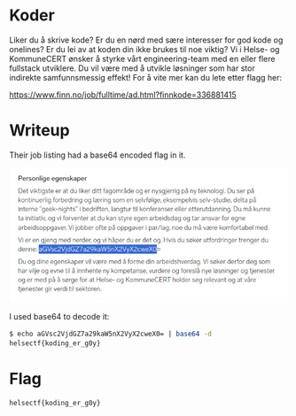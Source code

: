 # Koder

Liker du å skrive kode? Er du en nørd med sære interesser for god kode og onelines? Er du lei av at koden din ikke brukes til noe viktig? Vi i Helse- og KommuneCERT ønsker å styrke vårt engineering-team med en eller flere fullstack utviklere. Du vil være med å utvikle løsninger som har stor indirekte samfunnsmessig effekt! For å vite mer kan du lete etter flagg her:

https://www.finn.no/job/fulltime/ad.html?finnkode=336881415

# Writeup

Their job listing had a base64 encoded flag in it. 

![joblisting](image.png)

I used base64 to decode it:

```bash
$ echo aGVsc2VjdGZ7a29kaW5nX2VyX2cweX0= | base64 -d
helsectf{koding_er_g0y}
```


# Flag

```
helsectf{koding_er_g0y}
```